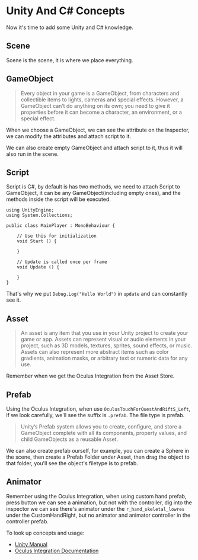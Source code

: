 # Unity And C# Concepts

Now it's time to add some Unity and C# knowledge.

## Scene

Scene is the scene, it is where we place everything.



## GameObject

> Every object in your game is a GameObject, from characters and collectible items to lights, cameras and special effects. However, a GameObject can’t do anything on its own; you need to give it properties before it can become a character, an environment, or a special effect.

When we choose a GameObject, we can see the attribute on the Inspector, we can modify the attributes and attach script to it.

We can also create empty GameObject and attach script to it, thus it will also run in the scene.


## Script

Script is C#, by default is has two methods, we need to attach Script to GameObject, it can be any GameObject(including empty ones), and the methods inside the script will be executed.

```
using UnityEngine;
using System.Collections;

public class MainPlayer : MonoBehaviour {

    // Use this for initialization
    void Start () {
    
    }
    
    // Update is called once per frame
    void Update () {
    
    }
}
```

That's why we put `Debug.Log("Hello World")` in `update` and can constantly see it.


## Asset

> An asset is any item that you use in your Unity project to create your game or app. Assets can represent visual or audio elements in your project, such as 3D models, textures, sprites, sound effects, or music. Assets can also represent more abstract items such as color gradients, animation masks, or arbitrary text or numeric data for any use.


Remember when we get the Oculus Integration from the Asset Store.


## Prefab

Using the Oculus Integration, when use `OculusTouchForQuestAndRiftS_Left`, if we look carefully, we'll see the suffix is `.prefab`. The file type is prefab.


> Unity’s Prefab system allows you to create, configure, and store a GameObject complete with all its components, property values, and child GameObjects as a reusable Asset. 

We can also create prefab ourself, for example, you can create a Sphere in the scene, then create a Prefab Folder under Asset, then drag the object to that folder, you'll see the object's filetype is to prefab. 


## Animator

Remember using the Oculus Integration, when using custom hand prefab, press button we can see a animation, but not with the controller, dig into the inspector we can see there's animator under the  `r_hand_skeletal_lowres` under the CustomHandRight, but no animator and animator controller in the controller prefab.

To look up concepts and usage:

- [Unity Manual](https://docs.unity3d.com/Manual)
- [Oculus Integration Documentation](https://developer.oculus.com/documentation/unity/unity-ovrinput/)




